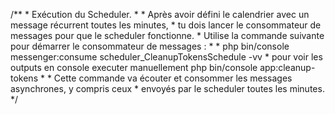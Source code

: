 /**
     * Exécution du Scheduler.
     *
     * Après avoir défini le calendrier avec un message récurrent toutes les minutes, 
     * tu dois lancer le consommateur de messages pour que le scheduler fonctionne.
     * Utilise la commande suivante pour démarrer le consommateur de messages :
     *
     *     php bin/console messenger:consume scheduler_CleanupTokensSchedule -vv
     *     pour voir les outputs en console executer manuellement php bin/console app:cleanup-tokens
     *
     * Cette commande va écouter et consommer les messages asynchrones, y compris ceux 
     * envoyés par le scheduler toutes les minutes.
     */